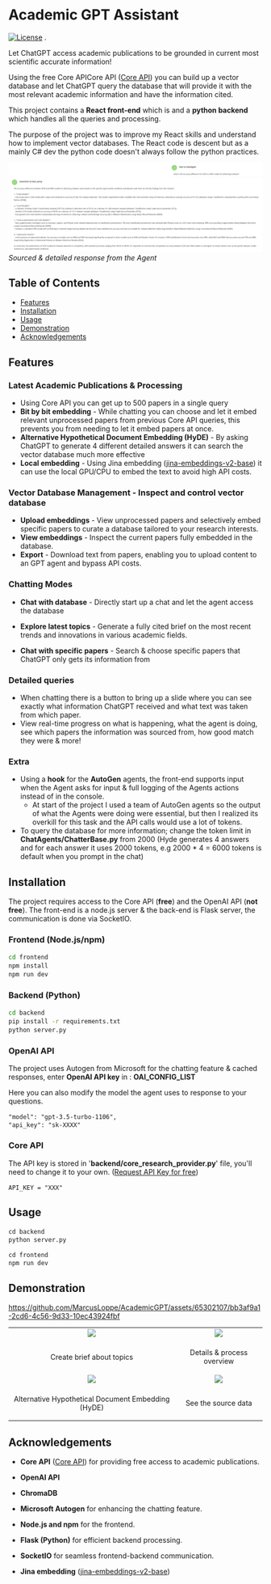 # Academic GPT Assistant 

 
[![License](https://img.shields.io/badge/license-MIT-blue.svg)](LICENSE)  . 

 
Let ChatGPT access academic publications to be grounded in current most scientific accurate information!

Using the free Core APICore API ([Core API](https://core.ac.uk/services/api)) you can build up a vector database and let ChatGPT query the database that will provide it with the most relevant academic information and have the information cited. 

This project contains a **React front-end** which is and a **python backend** which handles all the queries and processing. 

The purpose of the project was to improve my React skills and understand how to implement vector databases. The React code is descent but as a mainly C# dev the python code doesn't always follow the python practices. 
 
 ![Alt Text](assets/QA.png) 
 *Sourced & detailed response from the Agent* 


## Table of Contents
- [Features](#features)
- [Installation](#installation)
- [Usage](#usage) 
- [Demonstration](#demonstration)  
- [Acknowledgements](#acknowledgements)

## Features

### Latest Academic Publications & Processing
  - Using Core API you can get up to 500 papers in a single query
  - **Bit by bit embedding** - While chatting you can choose and let it embed relevant unprocessed papers from previous Core API queries, this prevents you from needing to let it embed papers at once.
  - **Alternative Hypothetical Document Embedding (HyDE)** - By asking ChatGPT to generate 4 different detailed answers it can search the vector database much more effective 
 - **Local embedding** - Using Jina embedding ([jina-embeddings-v2-base](https://huggingface.co/jinaai/jina-embeddings-v2-base-en)) it can use the local GPU/CPU to embed the text to avoid high API costs.  
### Vector Database Management - Inspect and control vector database
  - **Upload embeddings** - View unprocessed papers and selectively embed specific papers to curate a database tailored to your research interests.
  - **View embeddings** - Inspect the current papers fully embedded in the database.
  - **Export** - Download text from papers, enabling you to upload content to an GPT agent and bypass API costs.

### Chatting Modes
  - **Chat with database** - Directly start up a chat and let the agent access the database
  - **Explore latest topics** - Generate a fully cited brief on the most recent trends and innovations in various academic fields.

  - **Chat with specific papers** - Search & choose specific papers that ChatGPT only gets its information from

### Detailed queries
- When chatting there is a button to bring up a slide where you can see exactly what information ChatGPT received and what text was taken from which paper.
- View real-time progress on what is happening, what the agent is doing, see which papers the information was sourced from, how good match they were & more!
### Extra
- Using a **hook** for the **AutoGen** agents, the front-end supports input when the Agent asks for input & full logging of the Agents actions instead of in the console.
  - At start of the project I used a team of AutoGen agents so the output of what the Agents were doing were essential, but then I realized its overkill for this task and the API calls would use a lot of tokens. 
- To query the database for more information; change the token limit in **ChatAgents/ChatterBase.py** from 2000 (Hyde generates 4 answers and for each answer it uses 2000 tokens, e.g 2000 * 4 = 6000 tokens is default when you prompt in the chat) 
## Installation

The project requires access to the Core API (**free**) and the OpenAI API (**not free**). The front-end is a node.js server & the back-end is Flask server, the communication is done via SocketIO.

### Frontend (Node.js/npm)
  
  ```bash
  cd frontend 
  npm install 
  npm run dev
  ```

### Backend (Python) 
  ```bash 
  cd backend
  pip install -r requirements.txt 
  python server.py
  ```

### OpenAI API
The project uses Autogen from Microsoft for the chatting feature & cached responses, enter **OpenAI API key** in : **OAI_CONFIG_LIST**

Here you can also modify the model the agent uses to response to your questions.
````         
"model": "gpt-3.5-turbo-1106",
"api_key": "sk-XXXX" 
````
### Core API
The API key is stored in '**backend/core_research_provider.py**' file, you'll need to change it to your own. ([Request API Key for free](https://core.ac.uk/services/api#form))
```` 
API_KEY = "XXX" 
````
## Usage 
  ```
  cd backend
  python server.py
  ``` 
    
  ```
  cd frontend 
  npm run dev
  ```

## Demonstration
 
  

https://github.com/MarcusLoppe/AcademicGPT/assets/65302107/bb3af9a1-2cd6-4c56-9d33-10ec43924fbf



<center>
<table>
<center>
  <tr>
    <td ><center>
      <image  height="360"  src="assets/brief.png"/> 
    </center></td>
    <td ><center> 
      <image height="360" src="assets/query details.png"/> 
    </center></td> 
  </tr> 
  <tr>
    <td ><center>
    <p>Create brief about topics</p>
    </center></td>
    <td ><center>
    <p>Details & process overview</p>
    </center></td>
  </tr> 
  <tr>
    <td ><center>
      <image width="600"  src="assets/hyde_alternative.png"/>  
    </center></td>
    <td ><center> 
      <image height="360" src="assets/data references.png"/> 
    </center></td>
  </tr>
  <tr>
    <td ><center>
      <p>Alternative Hypothetical Document Embedding (HyDE)</p>
    </center></td>
    <td ><center>
    <p>See the source data</p>
    </center></td>
  </tr>  
</center>
</table>
</center>




## Acknowledgements 

- **Core API** ([Core API](https://core.ac.uk/services/api)) for providing free access to academic publications.

- **OpenAI API**

- **ChromaDB**

- **Microsoft Autogen** for enhancing the chatting feature.

- **Node.js and npm** for the frontend.

- **Flask (Python)** for efficient backend processing.

- **SocketIO** for seamless frontend-backend communication.

- **Jina embedding** ([jina-embeddings-v2-base](https://huggingface.co/jinaai/jina-embeddings-v2-base-en))
